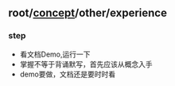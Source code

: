 ## root/[concept](../README.md)/other/experience
### step 
* 看文档Demo,运行一下
* 掌握不等于背诵默写，首先应该从概念入手
* demo要做，文档还是要时时看